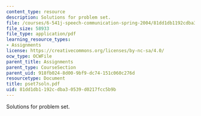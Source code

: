 ```yaml
---
content_type: resource
description: Solutions for problem set.
file: /courses/6-541j-speech-communication-spring-2004/81dd1db1192cdba30539d0217fcc5b9b_pset7soln.pdf
file_size: 58933
file_type: application/pdf
learning_resource_types:
- Assignments
license: https://creativecommons.org/licenses/by-nc-sa/4.0/
ocw_type: OCWFile
parent_title: Assignments
parent_type: CourseSection
parent_uid: 918fb024-8d00-9bf9-dc74-151c060c276d
resourcetype: Document
title: pset7soln.pdf
uid: 81dd1db1-192c-dba3-0539-d0217fcc5b9b
---
```

Solutions for problem set.
